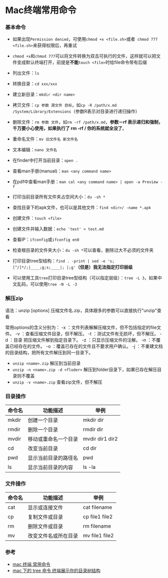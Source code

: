 # Mac终端常用命令
### 基本命令
* 如果出现`Permission denied`，可使用`chmod +x <file.sh>`或者` chmod 777 <file.sh>`来获得权限后，再重试

* `chmod +x`和`chmod 777`可以将文件转换为双击可执行的文件，这样就可以把文件变成默认终端打开，前提是**不能**`touch <file>`时给file命令带有后缀
* 列出文件：`ls`
* 转换目录：`cd xxx/xxx`
* 建立新目录：`mkdir <dir name>`
* 拷贝文件：`cp 参数 源文件 目标`，如`cp -R /path/x.md /System/Library/Extensions`（参数R表示对目录进行递归操作）
* 删除文件：`rm 参数 文件`，如`rm -rf /path/x.md`，**参数－rf 表示递归和强制，千万要小心使用，如果执行了 rm -rf / 你的系统就全没了**。
* 重命名文件：`mv 旧文件名 新文件名`
* 文本编辑：`nano 文件名`
* 在finder中打开当前目录：`open .`
* 查看man手册(manual)：`man <any command name>`
* 在pdf中查看man手册：`man cal <any command name> | open -a Preview -f`
* 打印当前目录所有文件夹占空间大小：`du -sh *`
* 查找目录下的apk文件，也可以是其他文件：`find <dir>/ -name *.apk`
* 创建文件：`touch <file>`
* 创建文件并输入数据：`echo 'test' > test.md`
* 查看IP：`ifconfig`或`ifconfig en0`
* 检查根目录的文件夹大小：`du -sh *`可以查看，删除过大不必须的文件夹
* 打印目录tree型结构：`find . -print | sed -e 's;[^/]*/;|____;g;s;____|; |;g'`**（但是）我无法指定打印层级**
* 可以使用工具`tree`打印目录tree型结构（可以指定层级）：`tree -L 3`，如果中文乱码，可以使用`tree -N -L -3`

### 解压zip
语法：unzip [options] 压缩文件名.zip，具体跟多的参数可以直接执行"unzip"查看

常用options的含义分别为： 
-x ：文件列表解解压缩文件，但不包括指定的file文件。 
-v ：查看压缩文件目录，但不解压。 
-t ：测试文件有无损坏，但不解压。 
-d ：目录 把压缩文件解到指定目录下。 
-z ：只显示压缩文件的注解。 
-n ：不覆盖已经存在的文件。 
-o ：覆盖已存在的文件且不要求用户确认。 
-j ：不重建文档的目录结构，把所有文件解压到同一目录下。 

* `unzip <name>.zip` 解压到当前目录
* `unzip -n <name>.zip -d <floder>` 解压到folder目录下，如果已存在解压目录则不覆盖
* `unzip -v <name>.zip` 查看zip文件，但不解压

### 目录操作
|命令名|功能描述|举例|
|---|---|---|
|mkdir|创建一个目录|mkdir dir|
|rmdir|删除一个目录|rmdir dir|
|mvdir|移动或重命名一个目录|mvdir dir1 dir2|
|cd|改变当前目录|cd dir|
|pwd|显示当前目录的路径名|pwd|
|ls|显示当前目录的内容|ls -la|

### 文件操作
|命令名|功能描述|举例|
|---|---|---|
|cat|显示或连接文件|cat filename|
|cp|复制文件或目录|cp file1 file2|
|rm|删除文件或目录|rm filename|
|mv|改变文件名或所在目录|mv file1 file2|

### 参考
* [mac 终端 常用命令](http://www.cnblogs.com/iphone520/archive/2012/03/26/2418468.html)
* [mac 下的 tree 命令 终端展示你的目录树结构](http://yijiebuyi.com/blog/c0defa3a47d16e675d58195adc35514b.html)